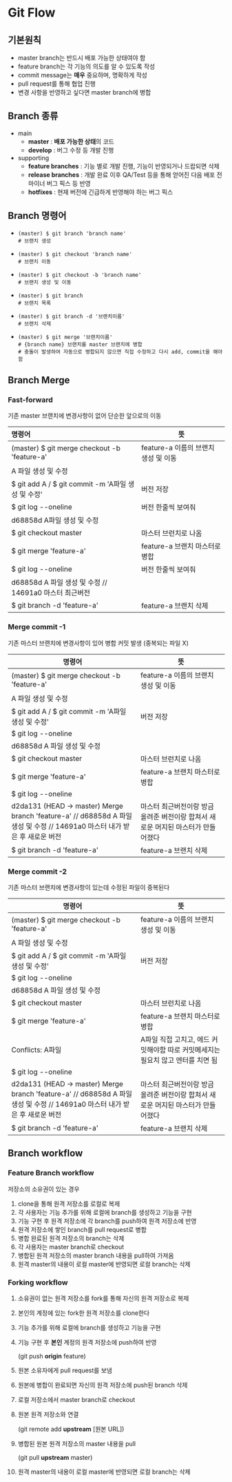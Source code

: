 # Git Flow

## 기본원칙

- master branch는 반드시 배포 가능한 상태여야 함
- feature branch는 각 기능의 의도를 알 수 있도록 작성
- commit message는 **매우** 중요하며, 명확하게 작성
- pull request를 통해 협업 진행
- 변경 사항을 반영하고 싶다면 master branch에 병합



## Branch 종류

- main
  - **master** : **배포 가능한 상태**의 코드
  - **develop** : 버그 수정 등 개발 진행
- supporting
  - **feature branches** : 기능 별로 개발 진행, 기능이 반영되거나 드랍되면 삭제
  - **release branches** : 개발 완료 이후 QA/Test 등을 통해 얻어진 다음 배포 전 마이너 버그 픽스 등 반영
  - **hotfixes** : 현재 버전에 긴급하게 반영해야 하는 버그 픽스





## Branch 명령어

- ```
  (master) $ git branch 'branch name'
  # 브랜치 생성
  ```

- ```
  (master) $ git checkout 'branch name'
  # 브랜치 이동
  ```

- ```
  (master) $ git checkout -b 'branch name'
  # 브랜치 생성 및 이동
  ```

- ```
  (master) $ git branch
  # 브랜치 목록
  ```

- ```
  (master) $ git branch -d '브랜치이름'
  # 브랜치 삭제
  ```

- ```
  (master) $ git merge '브랜치이름'
  # {branch name} 브랜치를 master 브랜치에 병합
  # 충돌이 발생하여 자동으로 병합되지 않으면 직접 수정하고 다시 add, commit을 해야 함
  ```





## Branch Merge

### Fast-forward

기존 master 브랜치에 변경사항이 없어 단순한 앞으로의 이동

| 명령어                                                 | 뜻                                   |
| :----------------------------------------------------- | ------------------------------------ |
| (master) $ git merge checkout -b 'feature-a'           | feature-a 이름의 브랜치 생성 및 이동 |
| A 파일 생성 및 수정                                    |                                      |
| $ git add A / $ git commit -m 'A파일 생성 및 수정'     | 버전 저장                            |
| $ git log --oneline                                    | 버전 한줄씩 보여줘                   |
| d68858d   A파일 생성 및 수정                           |                                      |
| $ git checkout master                                  | 마스터 브런치로 나옴                 |
| $ git merge 'feature-a'                                | feature-a 브랜치 마스터로 병합       |
| $ git log --oneline                                    | 버전 한줄씩 보여줘                   |
| d68858d A 파일 생성 및 수정 // 14691a0 마스터 최근버전 |                                      |
| $ git branch -d 'feature-a'                            | feature-a 브랜치 삭제                |





### Merge commit -1

기존 마스터 브랜치에 변경사항이 있어 병합 커밋 발생 (중복되는 파일 X)

| 명령어                                                       | 뜻                                                           |
| ------------------------------------------------------------ | ------------------------------------------------------------ |
| (master) $ git merge checkout -b 'feature-a'                 | feature-a 이름의 브랜치 생성 및 이동                         |
| A 파일 생성 및 수정                                          |                                                              |
| $ git add A / $ git commit -m 'A파일 생성 및 수정'           | 버전 저장                                                    |
| $ git log --oneline                                          |                                                              |
| d68858d A 파일 생성 및 수정                                  |                                                              |
| $ git checkout master                                        | 마스터 브런치로 나옴                                         |
| $ git merge 'feature-a'                                      | feature-a 브랜치 마스터로 병합                               |
| $ git log --oneline                                          |                                                              |
| d2da131 (HEAD -> master) Merge branch 'feature-a' // d68858d A 파일 생성 및 수정 // 14691a0 마스터 내가 받은 후 새로운 버전 | 마스터 최근버전이랑 방금 올려준 버전이랑 합쳐서 새로운 머지된 마스터가 만들어졌다 |
| $ git branch -d 'feature-a'                                  | feature-a 브랜치 삭제                                        |



### Merge commit -2

기존 마스터 브랜치에 변경사항이 있는데 수정된 파일이 중복된다

| 명령어                                                       | 뜻                                                           |
| ------------------------------------------------------------ | ------------------------------------------------------------ |
| (master) $ git merge checkout -b 'feature-a'                 | feature-a 이름의 브랜치 생성 및 이동                         |
| A 파일 생성 및 수정                                          |                                                              |
| $ git add A / $ git commit -m 'A파일 생성 및 수정'           | 버전 저장                                                    |
| $ git log --oneline                                          |                                                              |
| d68858d A 파일 생성 및 수정                                  |                                                              |
| $ git checkout master                                        | 마스터 브런치로 나옴                                         |
| $ git merge 'feature-a'                                      | feature-a 브랜치 마스터로 병합                               |
| Conflicts: A파일                                             | A파일 직접 고치고, 에드 커밋해야함 따로 커밋메세지는 필요치 않고 엔터를 치면 됨 |
| $ git log --oneline                                          |                                                              |
| d2da131 (HEAD -> master) Merge branch 'feature-a' // d68858d A 파일 생성 및 수정 // 14691a0 마스터 내가 받은 후 새로운 버전 | 마스터 최근버전이랑 방금 올려준 버전이랑 합쳐서 새로운 머지된 마스터가 만들어졌다 |
| $ git branch -d 'feature-a'                                  | feature-a 브랜치 삭제                                        |



## Branch workflow

### Feature Branch workflow

저장소의 소유권이 있는 경우

1. clone을 통해 원격 저장소를 로컬로 복제
2. 각 사용자는 기능 추가를 위해 로컬에 branch를 생성하고 기능을 구현
3. 기능 구현 후 원격 저장소에 각 branch를 push하여 원격 저장소에 반영
4. 원격 저장소에 쌓인 branch를 pull request로 병합
5. 병합 완료된 원격 저장소의 branch는 삭제
6. 각 사용자는 master branch로 checkout
7. 병합된 원격 저장소의 master branch 내용을 pull하여 가져옴
8. 원격 master의 내용이 로컬 master에 반영되면 로컬 branch는 삭제



### Forking workflow

1. 소유권이 없는 원격 저장소를 fork를 통해 자신의 원격 저장소로 복제

2. 본인의 계정에 있는 fork한 원격 저장소를 clone한다

3. 기능 추가를 위해 로컬에 branch를 생성하고 기능을 구현

4. 기능 구현 후 **본인** 계정의 원격 저장소에 push하여 반영

   (git push **origin** feature)

5. 원본 소유자에게 pull request를 보냄

6. 원본에 병합이 완료되면 자신의 원격 저장소에 push된 branch 삭제

7. 로컬 저장소에서 master branch로 checkout

8. 원본 원격 저장소와 연결

   (git remote add **upstream** [원본 URL])

9. 병합된 원본 원격 저장소의 master 내용을 pull

   (git pull **upstream** master)

10. 원격 master의 내용이 로컬 master에 반영되면 로컬 branch는 삭제

